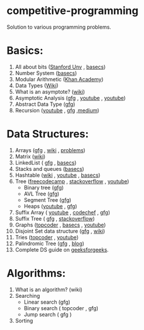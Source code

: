 # competitive-programming
Solution to various programming problems.

# Basics: 
 1. All about bits ([Stanford Unv](https://web.stanford.edu/class/cs101/bits-bytes.html) , [basecs](https://medium.com/basecs/bits-bytes-building-with-binary-13cb4289aafa))
 2. Number  System ([basecs](https://medium.com/basecs/hexs-and-other-magical-numbers-9785bc26b7ee))
 3. Modular Arithmetic ([Khan Academy](https://www.khanacademy.org/computing/computer-science/cryptography/modarithmetic/a/what-is-modular-arithmetic))
 4. Data Types ([Wiki](https://en.wikipedia.org/wiki/Primitive_data_type))
 5. What is an asymptote? ([wiki](http://www.geeksforgeeks.org/analysis-of-algorithms-set-1-asymptotic-analysis/))
 6. Asymptotic Analysis ([gfg](http://www.geeksforgeeks.org/analysis-of-algorithms-set-1-asymptotic-analysis/) , [youtube](https://www.youtube.com/watch?v=6Ol2JbwoJp0) , [youtube](https://www.youtube.com/watch?v=OpebHLAf99Y))
 7. Abstract Data Type ([gfg](http://www.geeksforgeeks.org/abstract-data-types/))
 8. Recursion ([youtube](https://www.youtube.com/watch?v=KEEKn7Me-ms) , [gfg](http://www.geeksforgeeks.org/recursion/) ,[medium](https://medium.freecodecamp.org/how-recursion-works-explained-with-flowcharts-and-a-video-de61f40cb7f9))

# Data Structures:
 1. Arrays ([gfg](http://www.geeksforgeeks.org/introduction-to-arrays/) , [wiki](https://en.wikipedia.org/wiki/Array_data_structure) , [problems](https://www.hackerrank.com/domains/data-structures/arrays))
 2. Matrix ([wiki](https://en.wikipedia.org/wiki/Matrix_(mathematics)))
 3. LinkedList ( [gfg](http://www.geeksforgeeks.org/data-structures/linked-list/) , [basecs](https://medium.com/basecs/whats-a-linked-list-anyway-part-1-d8b7e6508b9d))
 4. Stacks and queues ([basecs](https://medium.com/basecs/stacks-and-overflows-dbcf7854dc67))
 5. Hashtable ([wiki](https://en.wikipedia.org/wiki/Hash_table) , [youtube](https://www.youtube.com/watch?v=shs0KM3wKv8) , [basecs](https://medium.com/basecs/taking-hash-tables-off-the-shelf-139cbf4752f0))
 6. Tree ([freecodecamp](https://medium.freecodecamp.org/all-you-need-to-know-about-tree-data-structures-bceacb85490c) , [stackoverflow](https://stackoverflow.com/questions/2603692/what-is-the-difference-between-tree-depth-and-height) , [youtube](https://www.youtube.com/watch?v=qH6yxkw0u78&t=9s))
     - Binary tree ([gfg](http://www.geeksforgeeks.org/binary-tree-data-structure/))
     - AVL Tree ([gfg](http://www.geeksforgeeks.org/avl-tree-set-1-insertion/))
     - Segment Tree ([gfg](http://www.geeksforgeeks.org/segment-tree-set-1-sum-of-given-range/))
     - Heaps ([youtube](https://www.youtube.com/watch?v=t0Cq6tVNRBA) , [gfg](http://www.geeksforgeeks.org/binary-heap/))
 7. Suffix Array ( [youtube](https://www.youtube.com/watch?v=HKPrVm5FWvg) , [codechef](https://discuss.codechef.com/questions/21385/a-tutorial-on-suffix-arrays) , [gfg](https://www.geeksforgeeks.org/suffix-array-set-1-introduction/))
 8. Suffix Tree ( [gfg](https://www.geeksforgeeks.org/pattern-searching-set-8-suffix-tree-introduction/) , [stackoverflow](https://stackoverflow.com/questions/9452701/ukkonens-suffix-tree-algorithm-in-plain-english))
 9. Graphs ([topcoder](https://www.topcoder.com/community/data-science/data-science-tutorials/introduction-to-graphs-and-their-data-structures-section-1/) , [basecs](https://medium.com/basecs/a-gentle-introduction-to-graph-theory-77969829ead8) , [youtube](https://www.youtube.com/watch?v=gXgEDyodOJU))
 10. Disjoint Set data structure ([gfg](http://www.geeksforgeeks.org/union-find/) , [wiki](https://en.wikipedia.org/wiki/Disjoint-set_data_structure))
 11. Tries ([topcoder](https://www.topcoder.com/community/data-science/data-science-tutorials/using-tries/) , [youtube](https://www.youtube.com/watch?v=YG6iX28hmd0))
 12. Palindromic Tree ([gfg](http://www.geeksforgeeks.org/palindromic-tree-introduction-implementation/) , [blog](http://adilet.org/blog/25-09-14/))
 13. Complete DS guide on [geeksforgeeks](http://www.geeksforgeeks.org/data-structures/).

# Algorithms:
 1. What is an algorithm? (wiki)
 2. Searching
    - Linear search (gfg)
    - Binary search ( topcoder , gfg)
    - Jump search ( gfg )
 3. Sorting


